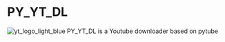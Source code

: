 # PY_YT_DL
![yt_logo_light_blue](https://github.com/LoSh-68/PY_YT_DL/assets/167639498/2b9f0780-94cc-49af-a49e-33ad33689861)
PY_YT_DL is a Youtube downloader based on pytube
